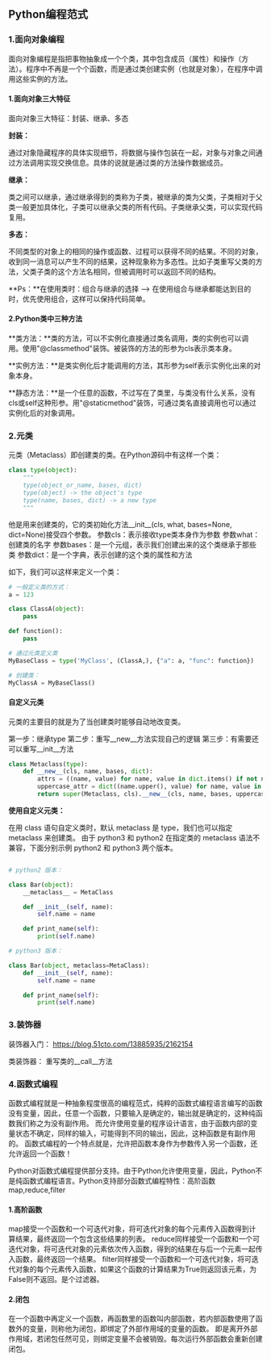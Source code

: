 ## Python编程范式

### 1.面向对象编程
面向对象编程是指把事物抽象成一个个类，其中包含成员（属性）和操作（方法）。程序中不再是一个个函数，而是通过类创建实例（也就是对象），在程序中调用这些实例的方法。

#### 1.面向对象三大特征

面向对象三大特征：封装、继承、多态

**封装：**

通过对象隐藏程序的具体实现细节，将数据与操作包装在一起，对象与对象之间通过方法调用实现交换信息。具体的说就是通过类的方法操作数据成员。

**继承：**

类之间可以继承，通过继承得到的类称为子类，被继承的类为父类，子类相对于父类一般更加具体化，子类可以继承父类的所有代码。子类继承父类，可以实现代码复用。

**多态：**

不同类型的对象上的相同的操作或函数、过程可以获得不同的结果。不同的对象，收到同一消息可以产生不同的结果，这种现象称为多态性。比如子类重写父类的方法，父类子类的这个方法名相同，但被调用时可以返回不同的结构。

**Ps：**在使用类时：组合与继承的选择 --> 在使用组合与继承都能达到目的时，优先使用组合，这样可以保持代码简单。

#### 2.Python类中三种方法

**类方法：**类的方法，可以不实例化直接通过类名调用，类的实例也可以调用。使用"@classmethod"装饰。被装饰的方法的形参为cls表示类本身。

**实例方法：**是类实例化后才能调用的方法，其形参为self表示实例化出来的对象本身。

**静态方法：**是一个任意的函数，不过写在了类里，与类没有什么关系，没有cls或self这种形参。用"@staticmethod"装饰，可通过类名直接调用也可以通过实例化后的对象调用。


### 2.元类

元类（Metaclass）即创建类的类。在Python源码中有这样一个类：
```python
class type(object):
    """
    type(object_or_name, bases, dict)
    type(object) -> the object's type
    type(name, bases, dict) -> a new type
    """
```
他是用来创建类的，它的类初始化方法__init__(cls, what, bases=None, dict=None)接受四个参数。
参数cls：表示接收type类本身作为参数
参数what：创建类的名字
参数bases：是一个元组，表示我们创建出来的这个类继承于那些类
参数dict：是一个字典，表示创建的这个类的属性和方法

如下，我们可以这样来定义一个类：
```python
# 一般定义类的方式：
a = 123

class ClassA(object):
    pass

def function():
    pass

# 通过元类定义类
MyBaseClass = type('MyClass', (ClassA,), {"a": a, "func": function})

# 创建类：
MyClassA = MyBaseClass()
```

#### 自定义元类

元类的主要目的就是为了当创建类时能够自动地改变类。

第一步：继承type
第二步：重写__new__方法实现自己的逻辑
第三步：有需要还可以重写__init__方法

```python
class Metaclass(type):
    def __new__(cls, name, bases, dict):
        attrs = ((name, value) for name, value in dict.items() if not name.startswith('__'))
        uppercase_attr = dict((name.upper(), value) for name, value in attrs)
        return super(Metaclass, cls).__new__(cls, name, bases, uppercase_attr)
```
**使用自定义元类：**

在用 class 语句自定义类时，默认 metaclass 是 type，我们也可以指定 metaclass 来创建类。 由于 python3 和 python2 在指定类的 metaclass 语法不兼容，下面分别示例 python2 和 python3 两个版本。


```python

# python2 版本：

class Bar(object):
    __metaclass__ = MetaClass

    def __init__(self, name):
        self.name = name

    def print_name(self):
        print(self.name)

# python3 版本：

class Bar(object, metaclass=MetaClass):
    def __init__(self, name):
        self.name = name

    def print_name(self):
        print(self.name)

```

### 3.装饰器

装饰器入门：
https://blog.51cto.com/13885935/2162154

类装饰器：
重写类的__call__方法


### 4.函数式编程

函数式编程就是一种抽象程度很高的编程范式，纯粹的函数式编程语言编写的函数没有变量，因此，任意一个函数，只要输入是确定的，输出就是确定的，这种纯函数我们称之为没有副作用。
而允许使用变量的程序设计语言，由于函数内部的变量状态不确定，同样的输入，可能得到不同的输出，因此，这种函数是有副作用的。
函数式编程的一个特点就是，允许把函数本身作为参数传入另一个函数，还允许返回一个函数！

Python对函数式编程提供部分支持。由于Python允许使用变量，因此，Python不是纯函数式编程语言。Python支持部分函数式编程特性：高阶函数map,reduce,filter

#### 1.高阶函数

map接受一个函数和一个可迭代对象，将可迭代对象的每个元素传入函数得到计算结果，最终返回一个包含这些结果的列表。
reduce同样接受一个函数和一个可迭代对象，将可迭代对象的元素依次传入函数，得到的结果在与后一个元素一起传入函数，最终返回一个结果。
filter同样接受一个函数和一个可迭代对象，将可迭代对象的每个元素传入函数，如果这个函数的计算结果为True则返回该元素，为False则不返回。是个过滤器。

#### 2.闭包

在一个函数中再定义一个函数，再函数里的函数叫内部函数，若内部函数使用了函数外的变量，则称他为闭包，即绑定了外部作用域的变量的函数。
即是离开外部作用域，若闭包任然可见，则绑定变量不会被销毁。每次运行外部函数会重新创建闭包。